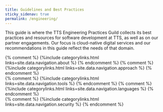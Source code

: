 ```yaml
---
title: Guidelines and Best Practices
sticky_sidenav: true
permalink: /engineering/
---
```


This guide is where the TTS Engineering Practices Guild collects its best practices and resources for software development at TTS, as well as on our partner engagements. Our focus is cloud-native digital services and our recommendations in this guide reflect the needs of that domain.

<div class="grid-container">
  <div class="grid-row">
    {% comment %} {%include  categorylinks.html links=site.data.navigation.about %} {% endcomment %}
    {% comment %} {%include  categorylinks.html links=site.data.navigation.approach %} {% endcomment %}
  </div>
  <div class="grid-row">
    {% comment %} {%include  categorylinks.html links=site.data.navigation.tools %} {% endcomment %}
    {% comment %} {%include  categorylinks.html links=site.data.navigation.languages %} {% endcomment %}
  </div>
  <div class="grid-row">
    {% comment %} {%include  categorylinks.html links=site.data.navigation.security %} {% endcomment %}
  </div>
</div>
